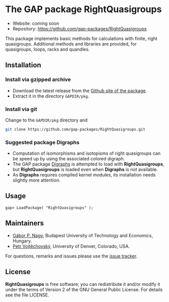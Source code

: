 # The GAP package RightQuasigroups

* Website: coming soon
* Repository: https://github.com/gap-packages/RightQuasigroups

This package implements basic methods for calculations with finite,
right quasigroups. Additional methods and libraries are provided,
for quasigroups, loops, racks and quandles.

## Installation

### Install via gzipped archive

- Download the latest release from the [Github site of the package](https://github.com/gap-packages/loops/releases).
- Extract it in the directory `GAPDIR/pkg`. 

### Install via git

Change to the `GAPDIR/pkg` directory and 

```bash
git clone https://github.com/gap-packages/RightQuasigroups.git
```
### Suggested package **Digraphs**

- Computation of isomorphisms and isotopisms of right quasigroups can be speed up by using the associated colored digraph. 
- The GAP package [Digraphs](https://digraphs.github.io/Digraphs/) is attempted to load with **RightQuasigroups**, but **RightQuasigroups** is loaded even when **Digraphs** is not available. 
- As **Digraphs** requires compiled kernel modules, its installation needs slightly more attention.


## Usage

```
gap> LoadPackage( "RightQuasigroups" );
```

## Maintainers

* [Gábor P. Nagy](https://algebra.math.bme.hu/nagy-gabor-peter), Budapest University of Technology and Economics, Hungary.
* [Petr Vojtěchovský](http://www.math.du.edu/~petr/), University of Denver, Colorado, USA.

For questions, remarks and issues please use the [issue tracker](https://github.com/gap-packages/RightQuasigroups/issues).


## License

**RightQuasigroups** is free software; you can redistribute it and/or modify it under the terms of Version 2 of the GNU General Public License. For details see the file LICENSE.
